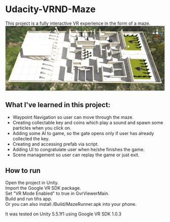 # Udacity-VRND-Maze  
This project is a fully interactive VR experience in the form of a maze. 
![The Maze](https://github.com/julciane/Udacity-VRND-Maze/blob/master/Screenshots/MazeView.png)
## What I've learned in this project:  
* Waypoint Navigation so user can move through the maze.  
* Creating collectable key and coins which play a sound and spawn some particles when you click on.  
* Adding some AI to game, so the gate opens only if user has already collected the key.  
* Creating and accessing prefab via script.  
* Adding UI to congratulate user when he/she finishes the game.  
* Scene management so user can replay the game or just exit.  

## How to run

Open the project in Unity.   
Import the Google VR SDK package.  
Set "VR Mode Enabled" to true in GvrViewerMain.  
Build and run tihs app.  
Or you can also install /Build/MazeRunner.apk into your phone.  

It was tested on Unity 5.5.1f1 using Google VR SDK 1.0.3

